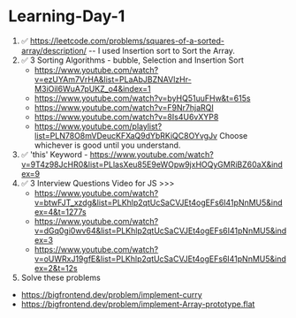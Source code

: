 # Learning-Day-1


1. ✅ https://leetcode.com/problems/squares-of-a-sorted-array/description/ -- I used Insertion sort to Sort the Array.
2. ✅ 3 Sorting Algorithms - bubble, Selection and Insertion Sort
   - https://www.youtube.com/watch?v=ezUYAm7VrHA&list=PLaAbJBZNAVlzHr-M3iOil6WuA7pUKZ_o4&index=1
   - https://www.youtube.com/watch?v=byHQ51uuFHw&t=615s
   - https://www.youtube.com/watch?v=F9Nr7hjaRQI
   - https://www.youtube.com/watch?v=8Is4U6vXYP8
   - https://www.youtube.com/playlist?list=PLN78O8mVDeucKFXaQ9dYbRKiQC8OYvgJv
Choose whichever is good until you understand.
3. ✅ 'this' Keyword - https://www.youtube.com/watch?v=9T4z98JcHR0&list=PLlasXeu85E9eWOpw9jxHOQyGMRiBZ60aX&index=9
4. ✅ 3 Interview Questions Video for JS >>> 
   - https://www.youtube.com/watch?v=btwFJT_xzdg&list=PLKhlp2qtUcSaCVJEt4ogEFs6I41pNnMU5&index=4&t=1277s
   - https://www.youtube.com/watch?v=dGq0gi0wv64&list=PLKhlp2qtUcSaCVJEt4ogEFs6I41pNnMU5&index=3
   - https://www.youtube.com/watch?v=oUWRxJ19gfE&list=PLKhlp2qtUcSaCVJEt4ogEFs6I41pNnMU5&index=2&t=12s
5. Solve these problems
  - https://bigfrontend.dev/problem/implement-curry
  - https://bigfrontend.dev/problem/implement-Array-prototype.flat
